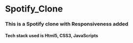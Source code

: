 # Spotify_Clone

<h3> This is a Spotify clone with Responsiveness added </h3>

<h4> Tech stack used is Html5, CSS3, JavaScripts </h4>